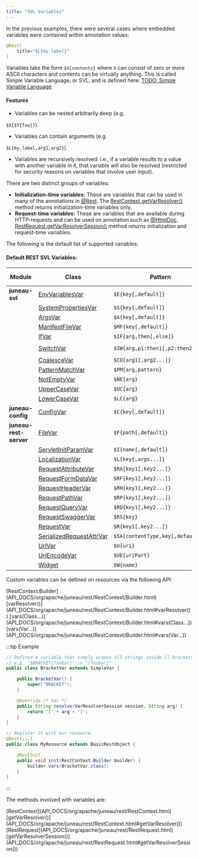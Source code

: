 ```yaml
---
title: "SVL Variables"
---
```


In the previous examples, there were several cases where embedded variables were contained within annotation values:

```java
@Rest(
    title="$L{my.label}"
)
```

Variables take the form `$X{contents}` where `X` can consist of zero or more ASCII characters and contents can be
virtually anything.
This is called Simple Variable Language, or SVL, and is defined here: [TODO: Simple Variable Language](TODO.md).

#### Features

- Variables can be nested arbitrarily deep (e.g.

`$X{$Y{foo}}`).

- Variables can contain arguments (e.g.

`$L{my.label,arg1,arg2}`).

- Variables are recursively resolved.
  i.e., if a variable results to a value with another variable in it, that variable will also be resolved (restricted for security reasons on variables that involve user input).

There are two distinct groups of variables:

- **Initialization-time variables:** These are variables that can be used in many of the annotations in [@Rest](API_DOCS/org/apache/juneau/rest/annotation/Rest.html). The [RestContext.getVarResolver()](API_DOCS/org/apache/juneau/rest/RestContext.html#getVarResolver()) method returns initialization-time variables only.
- **Request-time variables:** These are variables that are available during HTTP-requests and can be used on annotation such as [@HtmlDoc](API_DOCS/org/apache/juneau/html/annotation/HtmlDoc.html). [RestRequest.getVarResolverSession()](API_DOCS/org/apache/juneau/rest/RestRequest.html#getVarResolverSession()) method returns initialization and request-time variables.

The following is the default list of supported variables:

#### Default REST SVL Variables:

| Module | Class | Pattern | Initialization time | Request time | Examples |
|--------|-------|---------|-------------------|--------------|----------|
| **juneau-svl** | [EnvVariablesVar](API_DOCS/org/apache/juneau/svl/vars/EnvVariablesVar.html) | `$E{key[,default]}` | yes | yes | `$E{PATH}` |
| | [SystemPropertiesVar](API_DOCS/org/apache/juneau/svl/vars/SystemPropertiesVar.html) | `$S{key[,default]}` | yes | yes | `$S{java.home}` |
| | [ArgsVar](API_DOCS/org/apache/juneau/svl/vars/ArgsVar.html) | `$A{key[,default]}` | yes | yes | `$A{foo,null}` |
| | [ManifestFileVar](API_DOCS/org/apache/juneau/svl/vars/ManifestFileVar.html) | `$MF{key[,default]}` | yes | yes | `$MF{Main-Class}` |
| | [IfVar](API_DOCS/org/apache/juneau/svl/vars/IfVar.html) | `$IF{arg,then[,else]}` | yes | yes | `$IF{$S{my.boolean.property},foo,bar}` |
| | [SwitchVar](API_DOCS/org/apache/juneau/svl/vars/SwitchVar.html) | `$SW{arg,p1:then1[,p2:then2...]}` | yes | yes | `$SW{$S{os.name},*win*:Windows,*:Something else}` |
| | [CoalesceVar](API_DOCS/org/apache/juneau/svl/vars/CoalesceVar.html) | `$CO{arg1[,arg2...]}` | yes | yes | `$CO{$S{my.property},$E{my.property},n/a}` |
| | [PatternMatchVar](API_DOCS/org/apache/juneau/svl/vars/PatternMatchVar.html) | `$PM{arg,pattern}` | yes | yes | `$PM{$S{os.name},*win*}` |
| | [NotEmptyVar](API_DOCS/org/apache/juneau/svl/vars/NotEmptyVar.html) | `$NE{arg}` | yes | yes | `$NE{$S{foo}}` |
| | [UpperCaseVar](API_DOCS/org/apache/juneau/svl/vars/UpperCaseVar.html) | `$UC{arg}` | yes | yes | `$UC{$S{foo}}` |
| | [LowerCaseVar](API_DOCS/org/apache/juneau/svl/vars/LowerCaseVar.html) | `$LC{arg}` | yes | yes | `$LC{$S{foo}}` |
| **juneau-config** | [ConfigVar](API_DOCS/org/apache/juneau/config/vars/ConfigVar.html) | `$C{key[,default]}` | yes | yes | `$C{REST/staticFiles}` |
| **juneau-rest-server** | [FileVar](API_DOCS/org/apache/juneau/rest/vars/FileVar.html) | `$F{path[,default]}` | yes | yes | `$F{resources/MyAsideMessage.html, Oops not found!}` |
| | [ServletInitParamVar](API_DOCS/org/apache/juneau/rest/vars/ServletInitParamVar.html) | `$I{name[,default]}` | yes | yes | `$I{my.param}` |
| | [LocalizationVar](API_DOCS/org/apache/juneau/rest/vars/LocalizationVar.html) | `$L{key[,args...]}` | no | yes | `$L{MyMessage,foo,bar}` |
| | [RequestAttributeVar](API_DOCS/org/apache/juneau/rest/vars/RequestAttributeVar.html) | `$RA{key1[,key2...]}` | no | yes | `$RA{attrName}` |
| | [RequestFormDataVar](API_DOCS/org/apache/juneau/rest/vars/RequestFormDataVar.html) | `$RF{key1[,key2...]}` | no | yes | `$RF{paramName}` |
| | [RequestHeaderVar](API_DOCS/org/apache/juneau/rest/vars/RequestHeaderVar.html) | `$RH{key1[,key2...]}` | no | yes | `$RH{Header-Name}` |
| | [RequestPathVar](API_DOCS/org/apache/juneau/rest/vars/RequestPathVar.html) | `$RP{key1[,key2...]}` | no | yes | `$RP{pathVar}` |
| | [RequestQueryVar](API_DOCS/org/apache/juneau/rest/vars/RequestQueryVar.html) | `$RQ{key1[,key2...]}` | no | yes | `$RQ{paramName}` |
| | [RequestSwaggerVar](API_DOCS/org/apache/juneau/rest/vars/RequestSwaggerVar.html) | `$RS{key}` | no | yes | `$RS{title}` |
| | [RequestVar](API_DOCS/org/apache/juneau/rest/vars/RequestVar.html) | `$R{key1[,key2...]}` | no | yes | `$R{contextPath}` |
| | [SerializedRequestAttrVar](API_DOCS/org/apache/juneau/rest/vars/SerializedRequestAttrVar.html) | `$SA{contentType,key[,default]}` | no | yes | `$SA{application/json,$RA{foo}}` |
| | [UrlVar](API_DOCS/org/apache/juneau/rest/vars/UrlVar.html) | `$U{uri}` | no | yes | `$U{servlet:/foo}` |
| | [UrlEncodeVar](API_DOCS/org/apache/juneau/rest/vars/UrlEncodeVar.html) | `$UE{uriPart}` | yes | yes | `$U{servlet:/foo?bar=$UE{$RA{bar}}}` |
| | [Widget](API_DOCS/org/apache/juneau/rest/widget/Widget.html) | `$W{name}` | no | yes | `$W{MenuItemWidget}` |

Custom variables can be defined on resources via the following API:

<tree>
<node-0><java-class>[RestContext.Builder](API_DOCS/org/apache/juneau/rest/RestContext/Builder.html)</java-class></node-0>
<node-1><java-method>[varResolver()](API_DOCS/org/apache/juneau/rest/RestContext/Builder.html#varResolver())</java-method></node-1>
<node-1><java-method>[vars(Class...)](API_DOCS/org/apache/juneau/rest/RestContext/Builder.html#vars(Class...))</java-method></node-1>
<node-1><java-method>[vars(Var...)](API_DOCS/org/apache/juneau/rest/RestContext/Builder.html#vars(Var...))</java-method></node-1>
</tree>

:::tip Example
```java
// Defined a variable that simply wrapps all strings inside [] brackets.
// e.g. "$BRACKET{foobar}" -> "[foobar]"
public class BracketVar extends SimpleVar {

    public BracketVar() {
        super("BRACKET");
    }

    @Override /* Var */
    public String resolve(VarResolverSession session, String arg) {
        return '[' + arg + ']';
    }
}

// Register it with our resource.
@Rest(...)
public class MyResource extends BasicRestObject {

    @RestInit
    public void init(RestContext.Builder builder) {
        builder.vars(BracketVar.class);
    }
}
```
:::

The methods involved with variables are:

<tree>
<node-0><java-class>[RestContext](API_DOCS/org/apache/juneau/rest/RestContext.html)</java-class></node-0>
<node-1><java-method>[getVarResolver()](API_DOCS/org/apache/juneau/rest/RestContext.html#getVarResolver())</java-method></node-1>
<node-0><java-class>[RestRequest](API_DOCS/org/apache/juneau/rest/RestRequest.html)</java-class></node-0>
<node-1><java-method>[getVarResolverSession()](API_DOCS/org/apache/juneau/rest/RestRequest.html#getVarResolverSession())</java-method></node-1>
</tree>
